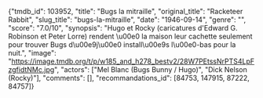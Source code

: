 {"tmdb_id": 103952, "title": "Bugs la mitraille", "original_title": "Racketeer Rabbit", "slug_title": "bugs-la-mitraille", "date": "1946-09-14", "genre": "", "score": "7.0/10", "synopsis": "Hugo et Rocky (caricatures d'Edward G. Robinson et Peter Lorre) rendent \u00e0 la maison leur cachette seulement pour trouver Bugs d\u00e9j\u00e0 install\u00e9s l\u00e0-bas pour la nuit.", "image": "https://image.tmdb.org/t/p/w185_and_h278_bestv2/28W7PEtssNrPTS4LpFzgfidtNMc.jpg", "actors": ["Mel Blanc (Bugs Bunny / Hugo)", "Dick Nelson (Rocky)"], "comments": [], "recommandations_id": [84753, 147915, 87222, 84757]}